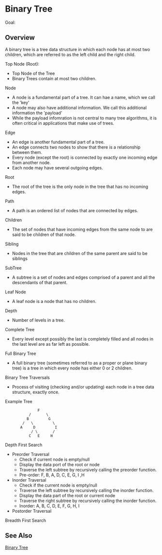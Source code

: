 # Binary Tree

Goal: 

## Overview

A binary tree is a tree data structure in which each node has at most two children, which are referred to as the left child and the right child.

Top Node (Root):
- Top Node of the Tree
- Binary Trees contain at most two children.

Node
- A node is a fundamental part of a tree. It can hae a name, which we call the 'key'
- A node may also have additional information. We call this additional information the 'payload'
- While the payload infomration is not central to many tree algorithms, it is often critical in applications that make use of trees.

Edge
- An edge is another fundamental part of a tree.
- An edge connects two nodes to show that there is a relationship between them.
- Every node (except the root) is connected by exactly one incoming edge from another node.
- Each node may have several outgoing edges.

Root 
- The root of the tree is the only node in the tree that has no incoming edges.

Path 
- A path is an ordered list of nodes that are connected by edges.

Children 
- The set of nodes that have incoming edges from the same node to are said to be children of that node.

Sibling
- Nodes in the tree that are children of the same parent are said to be siblings

SubTree
- A subtree is a set of nodes and edges comprised of a parent and all the descendants of that parent.

Leaf Node
- A leaf node is a node that has no children.

Depth
- Number of levels in a tree.

Complete Tree
- Every level except possibly the last is completely filled and all nodes in the last level are as far left as possible.

Full Binary Tree
- A full binary tree (sometimes referred to as a proper or plane binary tree) is a tree in which every node has either 0 or 2 children.

Binary Tree Traversals 
- Process of visiting (checking and/or updating) each node in a tree data structure, exactly once.

Example Tree

```
               F
           /       \
          B         G
        /   \         \
       A     D         I
            / \       /
           C   E     H
```
Depth First Search
- Preorder Traversal
    - Check if current node is empty/null
    - Display the data port of the root or node
    - Traverse the left subtree by recursively calling the preorder function.
    - Pre-order: F, B, A, D, C, E, G, I ,H
- Inorder Traversal
    - Check if the current node is empty/null
    - Traverse the left subtree by recursively calling the inorder function.
    - Display the data part of the root or current node
    - Traverse the right subtree by recursively calling the inorder function.
    - Inorder: A, B, C, D, E, F, G, H, I
- Postorder Traversal

Breadth First Search


## See Also

[Binary Tree](https://en.wikipedia.org/wiki/Binary_tree)

